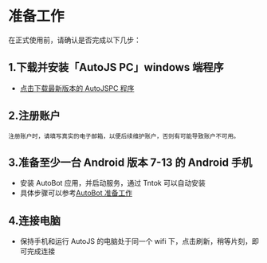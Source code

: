 # 准备工作

在正式使用前，请确认是否完成以下几步：

## 1.下载并安装「AutoJS PC」windows 端程序

- [点击下载最新版本的 AutoJSPC 程序](/download ":target=_blank")

## 2.注册账户

`注册账户时，请填写真实的电子邮箱，以便后续维护账户，否则有可能导致账户不可用。`

## 3.准备至少一台 Android 版本 7-13 的 Android 手机

- 安装 AutoBot 应用，并启动服务，通过 Tntok 可以自动安装
- 具体步骤可以参考[AutoBot 准备工作](https://doc.tntok.top/#/zh-cn/prepare)

## 4.连接电脑

- 保持手机和运行 AutoJS 的电脑处于同一个 wifi 下，点击刷新，稍等片刻，即可完成连接
